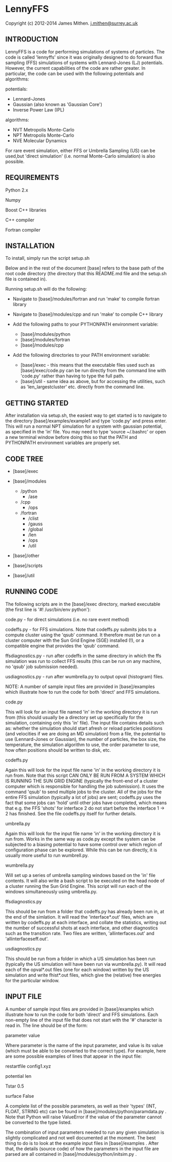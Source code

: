 LennyFFS
========

Copyright (c) 2012-2014 James Mithen.
j.mithen@surrey.ac.uk

INTRODUCTION
------------

LennyFFS is a code for performing simulations of systems of particles.
The code is called 'lennyffs' since it was originally designed to do
forward flux sampling (FFS) simulations of systems with Lennard-Jones
(LJ) potentials.  However, the current capabilities of the code are
rather greater.  In particular, the code can be used with the
following potentials and algorithms:

potentials:
* Lennard-Jones
* Gaussian (also known as 'Gaussian Core')
* Inverse Power Law (IPL)

algorithms:
* NVT Metropolis Monte-Carlo
* NPT Metropolis Monte-Carlo
* NVE Molecular Dynamics

For rare event simulation, either FFS or Umbrella Sampling (US) can be
used,but 'direct simulation' (i.e. normal Monte-Carlo simulation) is
also possible.

REQUIREMENTS
------------

Python 2.x

Numpy

Boost C++ libraries

C++ compiler

Fortran compiler

INSTALLATION
------------

To install, simply run the script setup.sh

Below and in the rest of the document [base] refers to the base path
of the root code directory (the directory that this README.md file and
the setup.sh file is contained in).

Running setup.sh will do the following:

* Navigate to [base]/modules/fortran and run 'make' to compile fortran library

* Navigate to [base]/modules/cpp and run 'make' to compile C++ library

* Add the following paths to your PYTHONPATH environment variable:
  * [base]/modules/python
  * [base]/modules/fortran
  * [base]/modules/cpp

* Add the following directories to your PATH
  environment variable:
  * [base]/exec - this means that the executable files used
                such as [base]/exec/code.py can be run directly
					 from the command line with 'code.py' rather than 
					 having to type the full path.
  * [base]/util - same idea as above, but for accessing the utilities, 
                such as 'len_largestcluster' etc. directly from the 
					 command line.

GETTING STARTED
---------------

After installation via setup.sh, the easiest way to get started is to
navigate to the directory [base]/examples/example1 and type 'code.py'
and press enter.  This will run a normal NPT simulation for a system
with gaussian potential, as specified in the 'in' file.  You may need
to type 'source ~/.bashrc' or open a new terminal window before doing
this so that the PATH and PYTHONPATH environment variables are
properly set.

CODE TREE
---------

* [base]/exec

* [base]/modules
  * /python
    * /ase
  * /cpp
    * /ops
  * /fortran
    * /clist
    * /gauss
    * /global
    * /len
    * /ops
    * /util

* [base]/other

* [base]/scripts

* [base]/util

RUNNING CODE
-------------

The following scripts are in the [base]/exec directory, marked executable (the first line is 
'#! /usr/bin/env python'):

code.py        - for direct simulations (i.e. no rare event method)

codeffs.py     - for FFS simulations.  Note that codeffs.py submits jobs to a compute cluster using the 'qsub' command.  It therefore must be run on a cluster computer with the Sun Grid Engine (SGE) installed (!), or a compatible engine that provides the 'qsub' command.

ffsdiagnostics.py - run after codeffs in the same directory in which the ffs simulation was run to collect FFS results (this can be run on any machine, no 'qsub' job submission needed).

usdiagnostics.py  - run after wumbrella.py to output opval (histogram) files.

NOTE: A number of sample input files are provided in [base]/examples
which illustrate how to run the code for both 'direct' and FFS
simulations.


code.py

This will look for an input file named 'in' in the working directory
it is run from (this should usually be a directory set up specifically
for the simulation, containing only this 'in' file).  The input file
contains details such as: whether the simulation should start afresh
or reload particles positions (and velocities if we are doing an MD
simulation) from a file, the potential to use (Lennard-Jones or
Gaussian), the number of particles, the box size, the temperature, the
simulation algorithm to use, the order parameter to use, how often
positions should be written to disk, etc.

codeffs.py

Again this will look for the input file name 'in' in the working
directory it is run from.  Note that this script CAN ONLY BE RUN FROM
A SYSTEM WHICH IS RUNNING THE SUN GRID ENGINE (typically the front-end
of a cluster computer which is responsible for handling the job
submission).  It uses the command 'qsub' to send multiple jobs to the
cluster.  All of the jobs for the entire FFS simulation (typically a
lot of jobs) are sent; codeffs.py uses the fact that some jobs can
'hold' until other jobs have completed, which means that e.g. the FFS
'shots' for interface 2 do not start before the interface 1 -> 2 has
finished.  See the file codeffs.py itself for further details.

umbrella.py

Again this will look for the input file name 'in' in the working
directory it is run from. Works in the same way as code.py except
the system can be subjected to a biasing potential to have some
control over which region of configuration phase can be explored.
While this can be run directly, it is usually more useful to run
wumbrell.py.

wumbrella.py

Will set up a series of umbrella sampling windows based on the
'in' file contents. It will also write a bash script to be
executed on the head node of a cluster running the Sun Grid Engine.
This script will run each of the windows simultaneously using
umbrella.py.

ffsdiagnostics.py

This should be run from a folder that codeffs.py has already been run
in, at the end of the simlation.  It will read the 'interface*.out'
files, which are written by codeffs.py at each interface, and collate
the statistics, writing out the number of successful shots at each
interface, and other diagnostics such as the transition rate.  Two
files are written, 'allinterfaces.out' and 'allinterfaceseff.out'.

usdiagnostics.py

This should be run from a folder in which a US simulation has been run
(typically the US simulation will have been run via wumbrella.py).  It
will read each of the opval*.out files (one for each window) written
by the US simulation and write fhist*.out files, which give the
(relative) free energies for the particular window.

INPUT FILE
----------

A number of sample input files are provided in [base]/examples which
illustrate how to run the code for both 'direct' and FFS simulations.
Each non-empty line of the input file that does not start with the '#'
character is read in.  The line should be of the form:

parameter value

Where parameter is the name of the input parameter, and value is its
value (which must be able to be converted to the correct type).  For
example, here are some possible examples of lines that appear in the
input file:

restartfile config1.xyz

potential len

Tstar 0.5

surface False

A complete list of the possible parameters, as well as their 'types'
(INT, FLOAT, STRING etc) can be found in
[base]/modules/python/paramdata.py .  Note that Python will raise
ValueError if the value of the parameter cannot be converted to the
type listed.

The combination of input parameters needed to run any given simulation
is slightly complicated and not well documented at the moment.  The
best thing to do is to look at the example input files in
[base]/examples .  After that, the details (source code) of how the
parameters in the input file are parsed are all contained in
[base]/modules/python/initsim.py .
